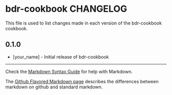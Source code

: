 bdr-cookbook CHANGELOG
======================

This file is used to list changes made in each version of the bdr-cookbook cookbook.

0.1.0
-----
- [your_name] - Initial release of bdr-cookbook

- - -
Check the [Markdown Syntax Guide](http://daringfireball.net/projects/markdown/syntax) for help with Markdown.

The [Github Flavored Markdown page](http://github.github.com/github-flavored-markdown/) describes the differences between markdown on github and standard markdown.
